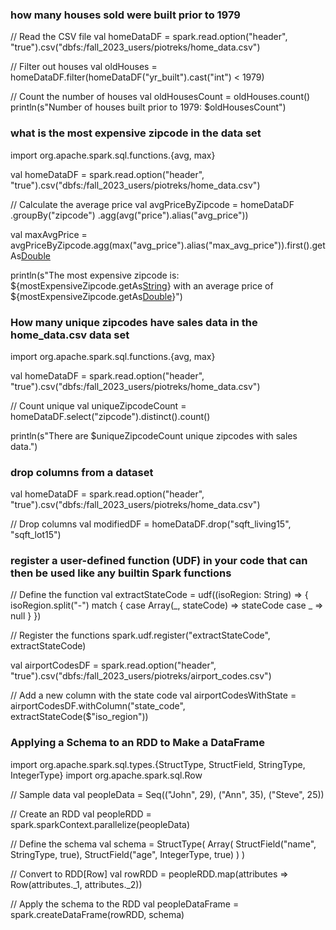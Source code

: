 ### how many houses sold were built prior to 1979
// Read the CSV file
val homeDataDF = spark.read.option("header",
"true").csv("dbfs:/fall_2023_users/piotreks/home_data.csv")

// Filter out houses
val oldHouses = homeDataDF.filter(homeDataDF("yr_built").cast("int") < 1979)

// Count the number of houses
val oldHousesCount = oldHouses.count()
println(s"Number of houses built prior to 1979: $oldHousesCount")

### what is the most expensive zipcode in the data set
import org.apache.spark.sql.functions.{avg, max}

val homeDataDF = spark.read.option("header",
"true").csv("dbfs:/fall_2023_users/piotreks/home_data.csv")

// Calculate the average price
val avgPriceByZipcode = homeDataDF
.groupBy("zipcode")
.agg(avg("price").alias("avg_price"))

val maxAvgPrice =
avgPriceByZipcode.agg(max("avg_price").alias("max_avg_price")).first().getAs[Double](
"max_avg_price")

println(s"The most expensive zipcode is:
${mostExpensiveZipcode.getAs[String]("zipcode")} with an average price of
${mostExpensiveZipcode.getAs[Double]("avg_price")}")

### How many unique zipcodes have sales data in the home_data.csv data set
import org.apache.spark.sql.functions.{avg, max}

val homeDataDF = spark.read.option("header",
"true").csv("dbfs:/fall_2023_users/piotreks/home_data.csv")

// Count unique
val uniqueZipcodeCount = homeDataDF.select("zipcode").distinct().count()

println(s"There are $uniqueZipcodeCount unique zipcodes with sales data.")

### drop columns from a dataset
val homeDataDF = spark.read.option("header",
"true").csv("dbfs:/fall_2023_users/piotreks/home_data.csv")

// Drop columns
val modifiedDF = homeDataDF.drop("sqft_living15", "sqft_lot15")

### register a user-defined function (UDF) in your code that can then be used like any builtin Spark functions
// Define the function
val extractStateCode = udf((isoRegion: String) => {
isoRegion.split("-") match {
case Array(_, stateCode) => stateCode
case _ => null
}
})

// Register the functions
spark.udf.register("extractStateCode", extractStateCode)

val airportCodesDF = spark.read.option("header",
"true").csv("dbfs:/fall_2023_users/piotreks/airport_codes.csv")

// Add a new column with the state code
val airportCodesWithState = airportCodesDF.withColumn("state_code",
extractStateCode($"iso_region"))

### Applying a Schema to an RDD to Make a DataFrame
import org.apache.spark.sql.types.{StructType, StructField, StringType, IntegerType}
import org.apache.spark.sql.Row

// Sample data
val peopleData = Seq(("John", 29), ("Ann", 35), ("Steve", 25))

// Create an RDD
val peopleRDD = spark.sparkContext.parallelize(peopleData)

// Define the schema
val schema = StructType(
Array(
StructField("name", StringType, true),
StructField("age", IntegerType, true)
)
)

// Convert to RDD[Row]
val rowRDD = peopleRDD.map(attributes => Row(attributes._1, attributes._2))

// Apply the schema to the RDD
val peopleDataFrame = spark.createDataFrame(rowRDD, schema)